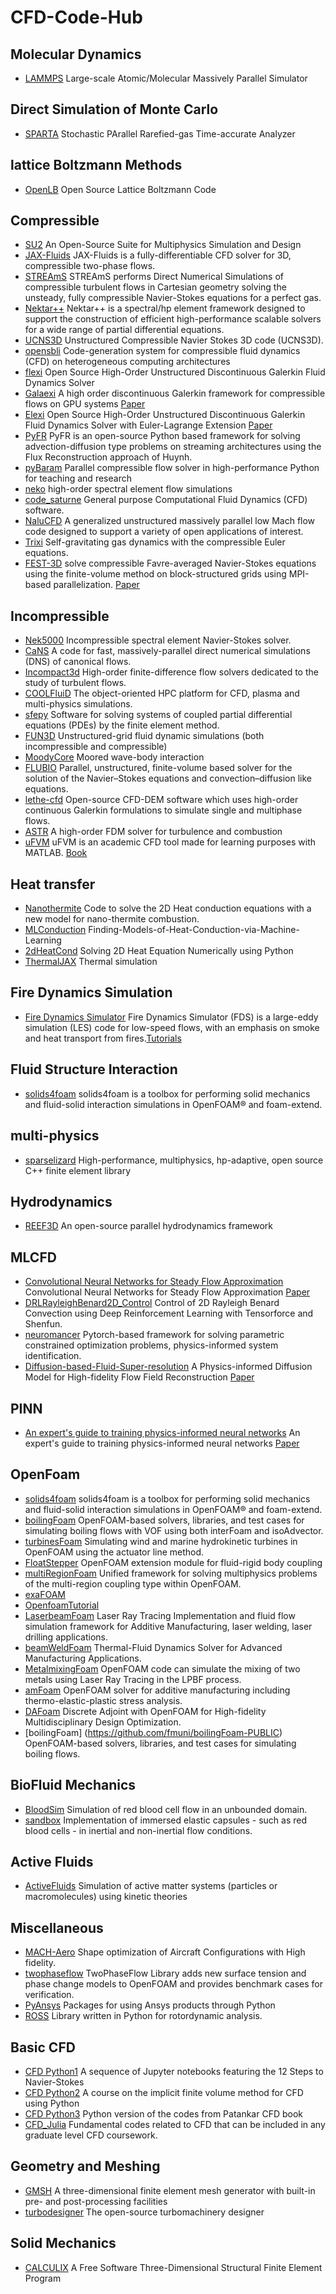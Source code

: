 # CFD-Code-Hub

## Molecular Dynamics
- [LAMMPS](https://github.com/lammps/lammps)
Large-scale Atomic/Molecular Massively Parallel Simulator

## Direct Simulation of Monte Carlo
- [SPARTA](https://github.com/sparta/sparta)
Stochastic PArallel Rarefied-gas Time-accurate Analyzer

## lattice Boltzmann Methods
- [OpenLB](https://www.openlb.net/)
Open Source Lattice Boltzmann Code
  
## Compressible
- [SU2](https://github.com/su2code/SU2)
An Open-Source Suite for Multiphysics Simulation and Design
- [JAX-Fluids](https://github.com/tumaer/JAXFLUIDS)
JAX-Fluids is a fully-differentiable CFD solver for 3D, compressible two-phase flows.
- [STREAmS](https://github.com/STREAmS-CFD/STREAmS-2)
STREAmS performs Direct Numerical Simulations of compressible turbulent flows in Cartesian geometry solving the unsteady, fully compressible Navier-Stokes equations for a perfect gas.
- [Nektar++](https://gitlab.nektar.info/nektar/nektar)
Nektar++ is a spectral/hp element framework designed to support the construction of efficient high-performance scalable solvers for a wide range of partial differential equations.
- [UCNS3D](https://github.com/ucns3d-team/UCNS3D)
Unstructured Compressible Navier Stokes 3D code (UCNS3D).
- [opensbli](https://github.com/opensbli/opensbli)
Code-generation system for compressible fluid dynamics (CFD) on heterogeneous computing architectures
- [flexi](https://github.com/flexi-framework/flexi)
Open Source High-Order Unstructured Discontinuous Galerkin Fluid Dynamics Solver
- [Galaexi](https://github.com/flexi-framework/galaexi/)
A high order discontinuous Galerkin framework for compressible flows on GPU systems [Paper](https://arxiv.org/abs/2404.12703)
- [Elexi](https://github.com/flexi-framework/elexi)
Open Source High-Order Unstructured Discontinuous Galerkin Fluid Dynamics Solver with Euler-Lagrange Extension [Paper](https://www.sciencedirect.com/science/article/pii/S0010465523001078)
- [PyFR](https://github.com/PyFR/PyFR)
PyFR is an open-source Python based framework for solving advection-diffusion type problems on streaming architectures using the Flux Reconstruction approach of Huynh.
- [pyBaram](https://gitlab.com/aadl_inha/pyBaram/)
Parallel compressible flow solver in high-performance Python for teaching and research
- [neko](https://github.com/ExtremeFLOW/neko)
high-order spectral element flow simulations
- [code_saturne](https://github.com/code-saturne/code_saturne)
General purpose Computational Fluid Dynamics (CFD) software. 
- [NaluCFD](https://github.com/NaluCFD/Nalu)
A generalized unstructured massively parallel low Mach flow code designed to support a variety of open applications of interest.
- [Trixi](https://github.com/trixi-framework/Trixi.jl)
Self-gravitating gas dynamics with the compressible Euler equations.
- [FEST-3D](https://github.com/FEST3D/FEST-3D)
solve compressible Favre-averaged Navier-Stokes equations using the finite-volume method
on block-structured grids using MPI-based parallelization. [Paper](https://www.theoj.org/joss-papers/joss.01555/10.21105.joss.01555.pdf)

## Incompressible
- [Nek5000](https://nek5000.mcs.anl.gov/)
Incompressible spectral element Navier-Stokes solver.
- [CaNS](https://nek5000.mcs.anl.gov/)
A code for fast, massively-parallel direct numerical simulations (DNS) of canonical flows.
- [Incompact3d](https://github.com/xcompact3d/Incompact3d)
High-order finite-difference flow solvers dedicated to the study of turbulent flows.
- [COOLFluiD](https://github.com/andrealani/COOLFluiD)
The object-oriented HPC platform for CFD, plasma and multi-physics simulations.
- [sfepy](https://github.com/sfepy/sfepy)
Software for solving systems of coupled partial differential equations (PDEs) by the finite element method.
- [FUN3D](https://fun3d.larc.nasa.gov/)
Unstructured-grid fluid dynamic simulations (both incompressible and compressible)
- [MoodyCore](https://www.moodymarine.se/)
Moored wave-body interaction
- [FLUBIO](https://gitlab.com/alie89/flubio-code-fvm)
Parallel, unstructured, finite-volume based solver for the solution of the Navier–Stokes equations and convection–diffusion like equations.
- [lethe-cfd](https://github.com/lethe-cfd/lethe)
Open-source CFD-DEM software which uses high-order continuous Galerkin formulations to simulate single and multiphase flows.
- [ASTR](https://github.com/astr-code/astr)
A high-order FDM solver for turbulence and combustion
- [uFVM](https://www.mathworks.com/matlabcentral/fileexchange/70523-ufvm)
uFVM is an academic CFD tool made for learning purposes with MATLAB. [Book](https://link.springer.com/book/10.1007/978-3-319-16874-6)

## Heat transfer
- [Nanothermite](https://github.com/jmreppsUWGrad/2D-Nanothermite)
Code to solve the 2D Heat conduction equations with a new model for nano-thermite combustion.
- [MLConduction](https://github.com/JinSZhao/Finding-Models-of-Heat-Conduction-via-Machine-Learning/tree/main)
Finding-Models-of-Heat-Conduction-via-Machine-Learning
- [2dHeatCond](https://levelup.gitconnected.com/solving-2d-heat-equation-numerically-using-python-3334004aa01a)
Solving 2D Heat Equation Numerically using Python
- [ThermalJAX](https://github.com/tianjuxue/jax-am/tree/main/applications/fem/thermal)
Thermal simulation

## Fire Dynamics Simulation
- [Fire Dynamics Simulator](https://pages.nist.gov/fds-smv/)
  Fire Dynamics Simulator (FDS) is a large-eddy simulation (LES) code for low-speed flows, with an emphasis on smoke and heat transport from fires.[Tutorials](https://firedynamics.github.io/LectureFireSimulation/content/modelling/01_general/00_overview.html)

## Fluid Structure Interaction
- [solids4foam](https://www.solids4foam.com/)
solids4foam is a toolbox for performing solid mechanics and fluid-solid interaction simulations in OpenFOAM® and foam-extend.

## multi-physics
- [sparselizard](https://github.com/halbux/sparselizard/)
High-performance, multiphysics, hp-adaptive, open source C++ finite element library 

## Hydrodynamics
- [REEF3D](https://github.com/REEF3D/REEF3D)
An open-source parallel hydrodynamics framework

## MLCFD
- [Convolutional Neural Networks for Steady Flow Approximation](https://github.com/loliverhennigh/Steady-State-Flow-With-Neural-Nets)
  Convolutional Neural Networks for Steady Flow Approximation [Paper](https://dl.acm.org/doi/10.1145/2939672.2939738)
- [DRLRayleighBenard2D_Control](https://github.com/KTH-FlowAI/DeepReinforcementLearning_RayleighBenard2D_Control)
Control of 2D Rayleigh Benard Convection using Deep Reinforcement Learning with Tensorforce and Shenfun.
- [neuromancer](https://github.com/pnnl/neuromancer/tree/master?tab=readme-ov-file)
Pytorch-based framework for solving parametric constrained optimization problems, physics-informed system identification.
- [Diffusion-based-Fluid-Super-resolution](https://github.com/BaratiLab/Diffusion-based-Fluid-Super-resolution)
A Physics-informed Diffusion Model for High-fidelity Flow Field Reconstruction [Paper](https://www.sciencedirect.com/science/article/pii/S0021999123000670)

## PINN
- [An expert's guide to training physics-informed neural networks](https://github.com/PredictiveIntelligenceLab/jaxpi)
  An expert's guide to training physics-informed neural networks [Paper](https://arxiv.org/pdf/2308.08468.pdf)


## OpenFoam
- [solids4foam](https://www.solids4foam.com/)
solids4foam is a toolbox for performing solid mechanics and fluid-solid interaction simulations in OpenFOAM® and foam-extend.
- [boilingFoam](https://github.com/fmuni/boilingFoam-PUBLIC)
OpenFOAM-based solvers, libraries, and test cases for simulating boiling flows with VOF using both interFoam and isoAdvector.
- [turbinesFoam](https://github.com/turbinesFoam/turbinesFoam)
Simulating wind and marine hydrokinetic turbines in OpenFOAM using the actuator line method.
- [FloatStepper](https://github.com/FloatStepper/FloatStepper)
OpenFOAM extension module for fluid-rigid body coupling
- [multiRegionFoam](https://bitbucket.org/hmarschall/multiregionfoam/src/dev/)
Unified framework for solving multiphysics problems of the multi-region coupling type within OpenFOAM.
- [exaFOAM](https://code.hlrs.de/exaFOAM)
- [OpenfoamTutorial](https://github.com/pratbharat/-advancecfdwithpratyush)
- [LaserbeamFoam](https://github.com/micmog/LaserbeamFoam)
Laser Ray Tracing Implementation and fluid flow simulation framework for Additive Manufacturing, laser welding, laser drilling applications.
- [beamWeldFoam](https://github.com/tomflint22/beamWeldFoam)
Thermal-Fluid Dynamics Solver for Advanced Manufacturing Applications.
- [MetalmixingFoam](https://github.com/Leibniz-IWT/Metal-Mixing-in-LPBF)
OpenFOAM code can simulate the mixing of two metals using Laser Ray Tracing in the LPBF process.
- [amFoam](https://github.com/ravikrsingh/Additive-Manufacturing)
OpenFOAM solver for additive manufacturing including thermo-elastic-plastic stress analysis.
- [DAFoam](https://github.com/mdolab/dafoam)
Discrete Adjoint with OpenFOAM for High-fidelity Multidisciplinary Design Optimization.
- [boilingFoam] (https://github.com/fmuni/boilingFoam-PUBLIC)
OpenFOAM-based solvers, libraries, and test cases for simulating boiling flows.

## BioFluid Mechanics
- [BloodSim](https://github.com/mdolab/dafoam)
Simulation of red blood cell flow in an unbounded domain.
- [sandbox](http://basilisk.fr/sandbox/huet/README)
  Implementation of immersed elastic capsules - such as red blood cells - in inertial and non-inertial flow conditions.
## Active Fluids
- [ActiveFluids](https://github.com/SuryanarayanaMK/Learning_closures/tree/master)
Simulation of active matter systems (particles or macromolecules) using kinetic theories

## Miscellaneous
- [MACH-Aero](https://github.com/mdolab/mach-aero)
Shape optimization of Aircraft Configurations with High fidelity.
- [twophaseflow](https://github.com/DLR-RY/TwoPhaseFlow)
TwoPhaseFlow Library adds new surface tension and phase change models to OpenFOAM and provides benchmark cases for verification.
- [PyAnsys](https://docs.pyansys.com/dev/index.html)
Packages for using Ansys products through Python
- [ROSS](https://github.com/petrobras/ross)
Library written in Python for rotordynamic analysis.

## Basic CFD
- [CFD Python1](https://github.com/barbagroup/CFDPython/tree/master)
A sequence of Jupyter notebooks featuring the 12 Steps to Navier-Stokes
- [CFD Python2](https://bitbucket.org/cdegroot/cfdcourse/src/master/)
A course on the implicit finite volume method for CFD using Python
- [CFD Python3](https://github.com/PabloPacheco/pyconduct/tree/main)
Python version of the codes from Patankar CFD book
- [CFD_Julia](https://github.com/surajp92/CFD_Julia)
Fundamental codes related to CFD that can be included in any graduate level CFD coursework.

## Geometry and Meshing
- [GMSH](https://gmsh.info/)
A three-dimensional finite element mesh generator with built-in pre- and post-processing facilities
- [turbodesigner](https://github.com/OpenOrion/turbodesigner/tree/main)
The open-source turbomachinery designer

## Solid Mechanics
- [CALCULIX](https://www.calculix.de/)
A Free Software Three-Dimensional Structural Finite Element Program

